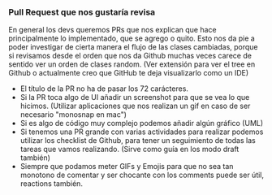 ### Pull Request que nos gustaría revisa
En general los devs queremos PRs que nos explican que hace principalmente lo implementado, que se agrego o quito. Esto nos da pie a poder investigar de cierta manera el flujo de las clases cambiadas,
porque si revisamos desde el orden que nos da Github muchas veces carece de sentido ver un orden de clases random.
(Ver extensión para ver el tree en Github o actualmente creo que GitHub te deja visualizarlo como un IDE)

- El título de la PR no ha de pasar los 72 carácteres.
- Si la PR toca algo de UI añadir un screenshot para que se vea lo que hicimos. (Utilizar aplicaciones que nos realizan un gif en caso de ser necesario "monosnap en mac")
- Si es algo de código muy complejo podemos añadir algún gráfico (UML)
- Si tenemos una PR grande con varias actividades para realizar podemos utilizar los checklist de Github, para tener un seguimiento de todas las tareas que vamos realizando. (Sirve como guía en los modo draft también)
- Siempre que podamos meter GIFs y Emojis para que no sea tan monotono de comentar y ser chocante con los comments puede ser útil, reactions también.
